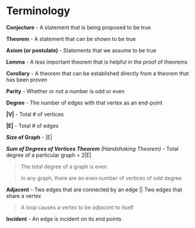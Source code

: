 # Terminology

**Conjecture** - A statement that is being proposed to be true

**Theorem** - A statement that can be shown to be true

**Axiom (or postulate)** - Statements that we assume to be true

**Lemma** - A less important theorem that is helpful in the proof of theorems

**Corollary** - A theorem that can be established directly from a theorem that has been proven

**Parity** - Whether or not a number is odd or even

**Degree** - The number of edges with that vertex as an end-point

**|V|** - Total # of vertices

**|E|** - Total # of edges

**Size of Graph** - |E|

***Sum of Degrees of Vertices Theorem*** *(Handshaking Theorem)* - Total degree of a particular graph = 2|E|

> The total degree of a graph is even

> In any graph, there are an even number of vertices of odd degree

**Adjacent** - Two edges that are connected by an edge || Two edges that share a vertex

> A loop causes a vertex to be *adjacent* to itself

**Incident** - An edge is incident on its end points
